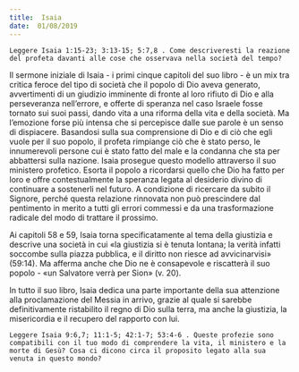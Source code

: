```yaml
---
title:  Isaia
date:  01/08/2019
---
```


`Leggere Isaia 1:15-23; 3:13-15; 5:7,8 . Come descriveresti la reazione del profeta davanti alle cose che osservava nella società del tempo?`

Il sermone iniziale di Isaia - i primi cinque capitoli del suo libro - è un mix tra critica feroce del tipo di società che il popolo di Dio aveva generato, avvertimenti di un giudizio imminente di fronte al loro rifiuto di Dio e alla perseveranza nell’errore, e offerte di speranza nel caso Israele fosse tornato sui suoi passi, dando vita a una riforma della vita e della società. Ma l’emozione forse più intensa che si percepisce dalle sue parole è un senso di dispiacere. Basandosi sulla sua comprensione di Dio e di ciò che egli vuole per il suo popolo, il profeta rimpiange ciò che è stato perso, le innumerevoli persone cui è stato fatto del male e la condanna che sta per abbattersi sulla nazione. Isaia prosegue questo modello attraverso il suo ministero profetico. Esorta il popolo a ricordarsi quello che Dio ha fatto per loro e offre contestualmente la speranza legata al desiderio divino di continuare a sostenerli nel futuro. A condizione di ricercare da subito il Signore, perché questa relazione rinnovata non può prescindere dal pentimento in merito a tutti gli errori commessi e da una trasformazione radicale del modo di trattare il prossimo.

Ai capitoli 58 e 59, Isaia torna specificatamente al tema della giustizia e descrive una società in cui «la giustizia si è tenuta lontana; la verità infatti soccombe sulla piazza pubblica, e il diritto non riesce ad avvicinarvisi» (59:14). Ma afferma anche che Dio ne è consapevole e riscatterà il suo popolo - «un Salvatore verrà per Sion» (v. 20).

In tutto il suo libro, Isaia dedica una parte importante della sua attenzione alla proclamazione del Messia in arrivo, grazie al quale si sarebbe definitivamente ristabilito il regno di Dio sulla terra, ma anche la giustizia, la misericordia e il recupero del rapporto con lui.

`Leggere Isaia 9:6,7; 11:1-5; 42:1-7; 53:4-6 . Queste profezie sono compatibili con il tuo modo di comprendere la vita, il ministero e la morte di Gesù? Cosa ci dicono circa il proposito legato alla sua venuta in questo mondo?`